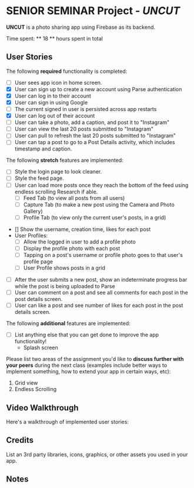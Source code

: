 # SENIOR SEMINAR Project - *UNCUT*

**UNCUT** is a photo sharing app using Firebase as its backend.

Time spent: ** 18 ** hours spent in total

## User Stories

The following **required** functionality is completed:

- [ ] User sees app icon in home screen.
- [X] User can sign up to create a new account using Parse authentication
- [X] User can log in to their account
- [X] User can sign in using Google
- [ ] The current signed in user is persisted across app restarts
- [X] User can log out of their account
- [ ] User can take a photo, add a caption, and post it to "Instagram"
- [ ] User can view the last 20 posts submitted to "Instagram"
- [ ] User can pull to refresh the last 20 posts submitted to "Instagram"
- [ ] User can tap a post to go to a Post Details activity, which includes timestamp and caption.

The following **stretch** features are implemented:

- [ ] Style the login page to look cleaner.
- [ ] Style the feed page.
- [ ] User can load more posts once they reach the bottom of the feed using endless scrolling Research if able.
  - [ ] Feed Tab (to view all posts from all users)
  - [ ] Capture Tab (to make a new post using the Camera and Photo Gallery)
  - [ ] Profile Tab (to view only the current user's posts, in a grid)
- [] Show the username, creation time, likes for each post
- User Profiles:
  - [ ] Allow the logged in user to add a profile photo
  - [ ] Display the profile photo with each post
  - [ ] Tapping on a post's username or profile photo goes to that user's profile page
  - [ ] User Profile shows posts in a grid
- [ ] After the user submits a new post, show an indeterminate progress bar while the post is being uploaded to Parse
- [ ] User can comment on a post and see all comments for each post in the post details screen.
- [ ] User can like a post and see number of likes for each post in the post details screen.

The following **additional** features are implemented:

- [ ] List anything else that you can get done to improve the app functionality!
    -   Splash screen

Please list two areas of the assignment you'd like to **discuss further with your peers** during the next class (examples include better ways to implement something, how to extend your app in certain ways, etc):

1. Grid view
2. Endless Scrolling

## Video Walkthrough

Here's a walkthrough of implemented user stories:





## Credits

List an 3rd party libraries, icons, graphics, or other assets you used in your app.



## Notes




